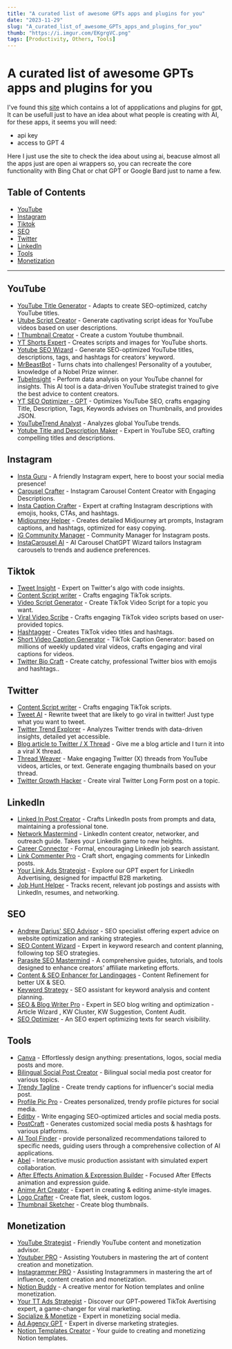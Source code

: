 ```yaml
---
title: "A curated list of awesome GPTs apps and plugins for you"
date: "2023-11-29"
slug: "A_curated_list_of_awesome_GPTs_apps_and_plugins_for_you"
thumb: "https://i.imgur.com/EKgrgVC.png"
tags: [Productivity, Others, Tools]
---
```



# A curated list of awesome GPTs apps and plugins for you

I've found this [site](https://gptstore.ai) which contains a lot of appplications and plugins for gpt, It can be usefull just to have an idea about what people is creating with AI, for these apps, it seems you will
need:
* api key
* access to GPT 4

Here I just use the site to check the idea about using ai, beacuse almost all the apps just are open ai wrappers so, you can recreate the core functionality
with Bing Chat or chat GPT or Google Bard just to name a few.

## Table of Contents
  - [YouTube](#youtube)
  - [Instagram](#instagram)
  - [Tiktok](#tiktok)
  - [SEO](#seo)
  - [Twitter](#twitter)
  - [LinkedIn](#linkedin)
  - [Tools](#tools)
  - [Monetization](#monetization)

---
<div id="youtube"/>

## YouTube
* [YouTube Title Generator](https://chat.openai.com/g/g-C0GkFgnUd-youtube-title-generator) - Adapts to create SEO-optimized, catchy YouTube titles.
* [Utube Script Creator](https://gptstore.ai/gpts/kXx4qubJp8-utube-script-creator) - Generate captivating script ideas for YouTube videos based on user descriptions.
* [! Thumbnail Creator](https://gptstore.ai/gpts/tEzL0crkGf-thumbnail-creator) - Create a custom Youtube thumbnail.
* [YT Shorts Expert](https://gptstore.ai/gpts/otz0F1heeJ-yt-shorts-expert) - Creates scripts and images for YouTube shorts.
* [Yotube SEO Wizard](https://gptstore.ai/gpts/FsgDB85VVl-yotube-seo-wizard) - Generate SEO-optimized YouTube titles, descriptions, tags, and hashtags for creators' keyword.
* [MrBeastBot](https://gptstore.ai/gpts/zthkOKBjvz-mrbeastbot) - Turns chats into challenges! Personality of a youtuber, knowledge of a Nobel Prize winner.
* [TubeInsight](https://gptstore.ai/gpts/oPWfbykEKm-tubeinsight) - Perform data analysis on your YouTube channel for insights. This AI tool is a data-driven YouTube strategist trained to give the best advice to content creators.
* [YT SEO Optimizer - GPT](https://gptstore.ai/gpts/zx3Xu2ovoU-yt-seo-optimizer-gpt) - Optimizes YouTube SEO, crafts engaging Title, Description, Tags, Keywords advises on Thumbnails, and provides JSON.
* [YouTubeTrend Analyst](https://gptstore.ai/gpts/WxzzBuMIGJ-youtub-data-summarizer) - Analyzes global YouTube trends.
* [Yotube Title and Description Maker](https://gptstore.ai/gpts/BmtHk2p6a6-yotube-title-and-description-maker) - Expert in YouTube SEO, crafting compelling titles and descriptions.

<div id="instagram"/>

## Instagram
* [Insta Guru](https://gptstore.ai/gpts/dpwUpUNx3h-insta-guru) - A friendly Instagram expert, here to boost your social media presence!
* [Carousel Crafter](https://gptstore.ai/gpts/v_W_E4xnFO-carousel-crafter) - Instagram Carousel Content Creator with Engaging Descriptions.
* [Insta Caption Crafter](https://gptstore.ai/gpts/0sF1fXfody-insta-caption-crafter) - Expert at crafting Instagram descriptions with emojis, hooks, CTAs, and hashtags.
* [Midjourney Helper](https://gptstore.ai/gpts/oqAsFojI5-midjourney-helper) - Creates detailed Midjourney art prompts, Instagram captions, and hashtags, optimized for easy copying.
* [IG Community Manager](https://gptstore.ai/gpts/q7gcwPxcLB-ig-helper) - Community Manager for Instagram posts.
* [InstaCarousel AI](https://gptstore.ai/gpts/nbX9fzSMET-instacarousel-ai-carousel-creation-for-instagram) - AI Carousel ChatGPT Wizard tailors Instagram carousels to trends and audience preferences.

<div id="tiktok"/>

## Tiktok
* [Tweet Insight](https://gptstore.ai/gpts/HRA77s6gIZ-tweet-insight) - Expert on Twitter's algo with code insights.
* [Content Script writer](https://gptstore.ai/gpts/lbyomKP0HI-content-script-writer) - Crafts engaging TikTok scripts.
* [Video Script Generator](https://gptstore.ai/gpts/KdmjfCKoFx-video-script-generator) - Create TikTok Video Script for a topic you want.
* [Viral Video Scribe](https://gptstore.ai/gpts/BuUcHfgx9P-viral-video-scribe) - Crafts engaging TikTok video scripts based on user-provided topics.
* [Hashtagger](https://gptstore.ai/gpts/vinGDkhuS-hashtagger) - Creates TikTok video titles and hashtags.
* [Short Video Caption Generator](https://gptstore.ai/gpts/o90evTXH0C-short-video-caption-generator) - TikTok Caption Generator: based on millions of weekly updated viral videos, crafts engaging and viral captions for videos.
* [Twitter Bio Craft](https://gptstore.ai/gpts/BBaT0m_A3x-twitter-bio-craft) - Create catchy, professional Twitter bios with emojis and hashtags..

<div id="twitter"/>

## Twitter
* [Content Script writer](https://gptstore.ai/gpts/lbyomKP0HI-content-script-writer) - Crafts engaging TikTok scripts.
* [Tweet AI](https://gptstore.ai/gpts/ZFm3WlTGKe-tweet-ai) - Rewrite tweet that are likely to go viral in twitter! Just type what you want to tweet.
* [Twitter Trend Explorer](https://gptstore.ai/gpts/twQgO_7msP-twitter-trend-explorer) - Analyzes Twitter trends with data-driven insights, detailed yet accessible.
* [Blog article to Twitter / X Thread](https://gptstore.ai/gpts/h1qoBBYLC4-blog-article-to-twitter-x-thread) - Give me a blog article and I turn it into a viral X thread.
* [Thread Weaver](https://gptstore.ai/gpts/mkRlgcXkJv-thread-weaver) - Make engaging Twitter (X) threads from YouTube videos, articles, or text. Generate engaging thumbnails based on your thread.
* [Twitter Growth Hacker](https://gptstore.ai/gpts/s3N7EOTRNG-twitter-growth-hacker) - Create viral Twitter Long Form post on a topic.


<div id="linkedin"/>

## LinkedIn
* [Linked In Post Creator](https://gptstore.ai/gpts/MGouWWkUUs-linked-in-post-creator) - Crafts LinkedIn posts from prompts and data, maintaining a professional tone.
* [Network Mastermind](https://gptstore.ai/gpts/WvvIwAkemk-network-mastermind) - LinkedIn content creator, networker, and outreach guide. Takes your LinkedIn game to new heights.
* [Career Connector](https://gptstore.ai/gpts/8XCIRl66FC-career-connector) - Formal, encouraging LinkedIn job search assistant.
* [Link Commenter Pro](https://gptstore.ai/gpts/uYZQwNx19M-link-commenter-pro) - Craft short, engaging comments for LinkedIn posts.
* [Your Link Ads Strategist](https://gptstore.ai/gpts/5vIofenfMy-your-link-ads-strategist) - Explore our GPT expert for LinkedIn Advertising, designed for impactful B2B marketing.
* [Job Hunt Helper](https://gptstore.ai/gpts/EE13mYqtkt-job-hunt-helper) - Tracks recent, relevant job postings and assists with LinkedIn, resumes, and networking.


<div id="seo"/>

## SEO
* [Andrew Darius' SEO Advisor](https://gptstore.ai/gpts/pY4iOa64Yl-andrew-darius-seo-advisor) - SEO specialist offering expert advice on website optimization and ranking strategies.
* [SEO Content Wizard](https://gptstore.ai/gpts/DPB0Jm6B2s-seo-content-wizard) - Expert in keyword research and content planning, following top SEO strategies.
* [Parasite SEO Mastermind](https://gptstore.ai/gpts/W9CMDYqdMu-parasite-seo-mastermind) - A comprehensive guides, tutorials, and tools designed to enhance creators' affiliate marketing efforts.
* [Content & SEO Enhancer for Landingages](https://gptstore.ai/gpts/kHBNclL92J-content-seo-enhancer-for-landingages) - Content Refinement for better UX & SEO.
* [Keyword Strategy](https://gptstore.ai/gpts/Com1dP5Xk_-keyword-strategy) - SEO assistant for keyword analysis and content planning.
* [SEO & Blog Writer Pro](https://gptstore.ai/gpts/ok95FPEk41-seo-blog-writer-pro) - Expert in SEO blog writing and optimization - Article Wizard , KW Cluster, KW Suggestion, Content Audit.
* [SEO Optimizer](https://gptstore.ai/gpts/B4hROEqJIs-seo-optimizer) - An SEO expert optimizing texts for search visibility.

<div id="tools"/>

## Tools
* [Canva](https://gptstore.ai/gpts/4nBAUVbWT-canva) - Effortlessly design anything: presentations, logos, social media posts and more.
* [Bilingual Social Post Creator](https://gptstore.ai/gpts/MKRmiCVx1B-bilingual-social-post-creator) - Bilingual social media post creator for various topics.
* [Trendy Tagline](https://gptstore.ai/gpts/H9g3MdzG3M-) - Create trendy captions for influencer's social media post.
* [Profile Pic Pro](https://gptstore.ai/gpts/7aTDvCqGPm-profile-pic-pro) - Creates personalized, trendy profile pictures for social media.
* [Editby](https://gptstore.ai/gpts/_6HFmgKGUI-editby-seo-and-social-media-writer) - Write engaging SEO-optimized articles and social media posts.
* [PostCraft](https://gptstore.ai/gpts/wjufbB3mSq-postcraft) - Generates customized social media posts & hashtags for various platforms.
* [AI Tool Finder](https://gptstore.ai/gpts/JLPO47jD7l-ai-finder-net) - provide personalized recommendations tailored to specific needs, guiding users through a comprehensive collection of AI applications.
* [Abel](https://gptstore.ai/gpts/i3ytcAH4D3-abel) - Interactive music production assistant with simulated expert collaboration.
* [After Effects Animation & Expression Builder](https://gptstore.ai/gpts/yhR1GLD0dY-after-effects-animation-expression-builder) - Focused After Effects animation and expression guide.
* [Anime Art Creator](https://gptstore.ai/gpts/HTX5isqUGs-anime-art-creator) - Expert in creating & editing anime-style images.
* [Logo Crafter](https://gptstore.ai/gpts/IgZqEnO4vf-logo-crafter) - Create flat, sleek, custom logos.
* [Thumbnail Sketcher](https://gptstore.ai/gpts/lRIqkqVLk-thumbnail-sketcher) - Create blog thumbnails.

<div id="monetization"/>

## Monetization
* [YouTube Strategist](https://gptstore.ai/gpts/thzW_3c1Ip-youtube-strategist) - Friendly YouTube content and monetization advisor.
* [Youtuber PRO](https://gptstore.ai/gpts/zsRNZ2rjJy-youtuber-pro) - Assisting Youtubers in mastering the art of content creation and monetization.
* [Instagrammer PRO](https://gptstore.ai/gpts/kNixFw4Cwy-instagrammer-pro) - Assisting Instagrammers in mastering the art of influence, content creation and monetization.
* [Notion Buddy](https://gptstore.ai/gpts/70yYKTxhrd-notion-buddy) - A creative mentor for Notion templates and online monetization.
* [Your TT Ads Strategist](https://gptstore.ai/gpts/YCMtpYveTk-your-tt-ads-strategist) - Discover our GPT-powered TikTok Avertising expert, a game-changer for viral marketing.
* [Socialize & Monetize](https://gptstore.ai/gpts/kpNkjHFqox-socialize-monetize) - Expert in monetizing social media.
* [Ad Agency GPT](https://gptstore.ai/gpts/hl1ktxdr9-the-ad-agency-gpt) - Expert in diverse marketing strategies.
* [Notion Templates Creator](https://gptstore.ai/gpts/sJ2IJpg9VG-notion-templates-creator) - Your guide to creating and monetizing Notion templates.

